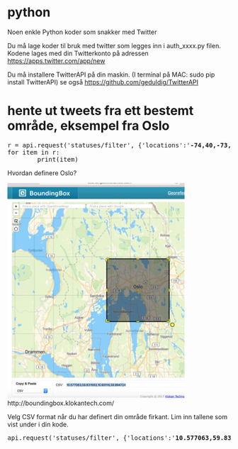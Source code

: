 # python

Noen enkle Python koder som snakker med Twitter

Du må lage koder til bruk med twitter som legges inn i auth_xxxx.py filen. Kodene lages med din Twitterkonto på adressen https://apps.twitter.com/app/new

Du må installere TwitterAPI på din maskin. (I terminal på MAC: sudo pip install TwitterAPI) se også https://github.com/geduldig/TwitterAPI

# hente ut tweets fra ett bestemt område, eksempel fra Oslo

<pre>
r = api.request('statuses/filter', {'locations':'<b>-74,40,-73,41</b>'}) #NYC 
for item in r:
        print(item)
</pre>

Hvordan definere Oslo?

<img src="https://github.com/udirbetalab/python/blob/master/BBox_oslo.png" width=400>
http://boundingbox.klokantech.com/

Velg CSV format når du har definert din område firkant. Lim inn tallene som vist under i din kode.

<pre>
api.request('statuses/filter', {'locations':'<b>10.577063,59.831563,10.90116,59.994724</b>'})
</pre>
